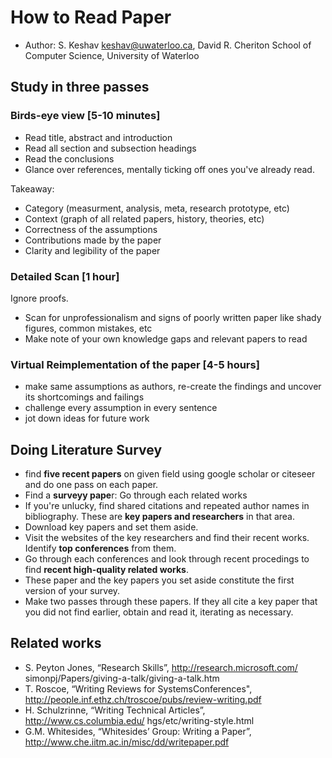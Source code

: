 # How to Read Paper
- Author: S. Keshav <keshav@uwaterloo.ca>, David R. Cheriton School of Computer Science, University of Waterloo

## Study in three passes
### Birds-eye view [5-10 minutes]
- Read title, abstract and introduction
- Read all section and subsection headings
- Read the conclusions
- Glance over references, mentally ticking off ones you've already read.

Takeaway:
- Category (measurment, analysis, meta, research prototype, etc)
- Context (graph of all related papers, history, theories, etc)
- Correctness of the assumptions
- Contributions made by the paper
- Clarity and legibility of the paper

### Detailed Scan [1 hour]
Ignore proofs.
- Scan for unprofessionalism and signs of poorly written paper like shady figures, common mistakes, etc
- Make note of your own knowledge gaps and relevant papers to read

### Virtual Reimplementation of the paper [4-5 hours]
- make same assumptions as authors, re-create the findings and uncover its shortcomings and failings
- challenge every assumption in every sentence
- jot down ideas for future work


## Doing Literature Survey
- find **five recent papers** on given field using google scholar or citeseer and do one pass on each paper.
- Find a **surveyy pape**r: Go through each related works
- If you're unlucky, find shared citations and repeated author names in bibliography. These are **key papers and researchers** in that area.
- Download key papers and set them aside.
- Visit the websites of the key researchers and find their recent works. Identify **top conferences** from them.
- Go through each conferences and look through recent procedings to find **recent high-quality related works**.
- These paper and the key papers you set aside constitute the first version of your survey.
- Make two passes through these papers. If they all cite a key paper that you did not find earlier, obtain and read it, iterating as necessary.

## Related works
- S. Peyton Jones, “Research Skills”, http://research.microsoft.com/ simonpj/Papers/giving-a-talk/giving-a-talk.htm
- T. Roscoe, “Writing Reviews for SystemsConferences", http://people.inf.ethz.ch/troscoe/pubs/review-writing.pdf
- H. Schulzrinne, “Writing Technical Articles”, http://www.cs.columbia.edu/ hgs/etc/writing-style.html
- G.M. Whitesides, “Whitesides’ Group: Writing a Paper”, http://www.che.iitm.ac.in/misc/dd/writepaper.pdf
